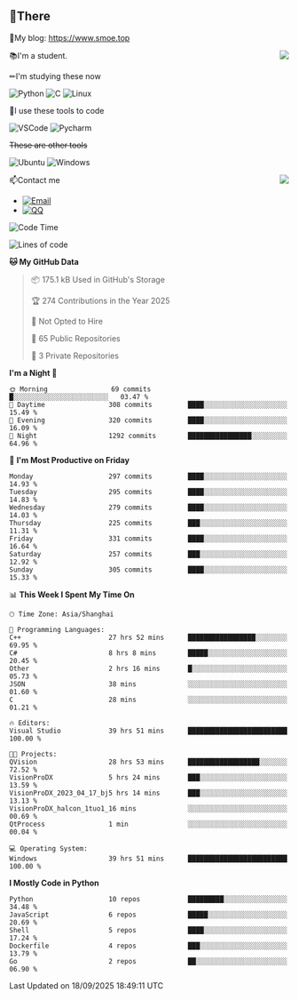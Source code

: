 
## 👏There

📰My blog: https://www.smoe.top

<img align="right" src="https://github-readme-stats.vercel.app/api/top-langs/?username=AkashiCoin"/>


📚I'm a student.

✏I'm studying these now

![Python](https://img.shields.io/badge/-Python-blue?style=flat-square&logo=Python&logoColor=fff)
![C](https://img.shields.io/badge/-C-585858?style=flat-square&logo=C&logoColor=fff)
![Linux](https://img.shields.io/badge/-Linux-black?style=flat-square&logo=Linux&logoColor=fff)

🔨I use these tools to code

![VSCode](https://img.shields.io/badge/-VSCode-blue?style=flat-square&logo=visualstudiocode&logoColor=fff)
![Pycharm](https://img.shields.io/badge/-Pycharm-green?style=flat-square&logo=pycharm&logoColor=fff)

 ~~These are other tools~~

![Ubuntu](https://img.shields.io/badge/-Ubuntu-orange?style=flat-square&logo=Ubuntu&logoColor=fff)
![Windows](https://img.shields.io/badge/-Windows-blue?style=flat-square&logo=Windows&logoColor=fff)

<img align="right" src="https://github-readme-stats.vercel.app/api?username=AkashiCoin" />


📫Contact me

* [![Email](https://img.shields.io/badge/Email-l1040186796@gmail.com-1?style=social&logoColor=fff)](mailto:l1040186796@gmail.com)
* [![QQ](https://img.shields.io/badge/QQ-1040186796-1?style=social&logoColor=fff)](tencent://AddContact/?fromId=45&fromSubId=1&subcmd=all&uin=1040186796&website=www.oicqzone.com)

<!--START_SECTION:waka-->
![Code Time](http://img.shields.io/badge/Code%20Time-1%2C440%20hrs%203%20mins-blue)

![Lines of code](https://img.shields.io/badge/From%20Hello%20World%20I%27ve%20Written-336.8%20thousand%20lines%20of%20code-blue)

**🐱 My GitHub Data** 

> 📦 175.1 kB Used in GitHub's Storage 
 > 
> 🏆 274 Contributions in the Year 2025
 > 
> 🚫 Not Opted to Hire
 > 
> 📜 65 Public Repositories 
 > 
> 🔑 3 Private Repositories 
 > 
**I'm a Night 🦉** 

```text
🌞 Morning                69 commits          █░░░░░░░░░░░░░░░░░░░░░░░░   03.47 % 
🌆 Daytime                308 commits         ████░░░░░░░░░░░░░░░░░░░░░   15.49 % 
🌃 Evening                320 commits         ████░░░░░░░░░░░░░░░░░░░░░   16.09 % 
🌙 Night                  1292 commits        ████████████████░░░░░░░░░   64.96 % 
```
📅 **I'm Most Productive on Friday** 

```text
Monday                   297 commits         ████░░░░░░░░░░░░░░░░░░░░░   14.93 % 
Tuesday                  295 commits         ████░░░░░░░░░░░░░░░░░░░░░   14.83 % 
Wednesday                279 commits         ████░░░░░░░░░░░░░░░░░░░░░   14.03 % 
Thursday                 225 commits         ███░░░░░░░░░░░░░░░░░░░░░░   11.31 % 
Friday                   331 commits         ████░░░░░░░░░░░░░░░░░░░░░   16.64 % 
Saturday                 257 commits         ███░░░░░░░░░░░░░░░░░░░░░░   12.92 % 
Sunday                   305 commits         ████░░░░░░░░░░░░░░░░░░░░░   15.33 % 
```


📊 **This Week I Spent My Time On** 

```text
🕑︎ Time Zone: Asia/Shanghai

💬 Programming Languages: 
C++                      27 hrs 52 mins      █████████████████░░░░░░░░   69.95 % 
C#                       8 hrs 8 mins        █████░░░░░░░░░░░░░░░░░░░░   20.45 % 
Other                    2 hrs 16 mins       █░░░░░░░░░░░░░░░░░░░░░░░░   05.73 % 
JSON                     38 mins             ░░░░░░░░░░░░░░░░░░░░░░░░░   01.60 % 
C                        28 mins             ░░░░░░░░░░░░░░░░░░░░░░░░░   01.21 % 

🔥 Editors: 
Visual Studio            39 hrs 51 mins      █████████████████████████   100.00 % 

🐱‍💻 Projects: 
QVision                  28 hrs 53 mins      ██████████████████░░░░░░░   72.52 % 
VisionProDX              5 hrs 24 mins       ███░░░░░░░░░░░░░░░░░░░░░░   13.59 % 
VisionProDX_2023_04_17_bj5 hrs 14 mins       ███░░░░░░░░░░░░░░░░░░░░░░   13.13 % 
VisionProDX_halcon_1tuo1_16 mins             ░░░░░░░░░░░░░░░░░░░░░░░░░   00.69 % 
QtProcess                1 min               ░░░░░░░░░░░░░░░░░░░░░░░░░   00.04 % 

💻 Operating System: 
Windows                  39 hrs 51 mins      █████████████████████████   100.00 % 
```

**I Mostly Code in Python** 

```text
Python                   10 repos            █████████░░░░░░░░░░░░░░░░   34.48 % 
JavaScript               6 repos             █████░░░░░░░░░░░░░░░░░░░░   20.69 % 
Shell                    5 repos             ████░░░░░░░░░░░░░░░░░░░░░   17.24 % 
Dockerfile               4 repos             ███░░░░░░░░░░░░░░░░░░░░░░   13.79 % 
Go                       2 repos             ██░░░░░░░░░░░░░░░░░░░░░░░   06.90 % 
```




 Last Updated on 18/09/2025 18:49:11 UTC
<!--END_SECTION:waka-->
